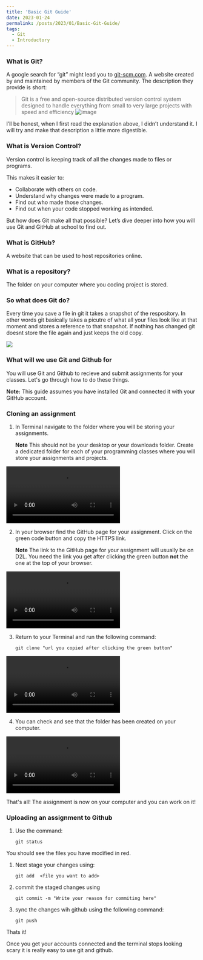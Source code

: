 ```yaml
---
title: 'Basic Git Guide'
date: 2023-01-24
permalink: /posts/2023/01/Basic-Git-Guide/
tags:
  - Git
  - Introductory
---
```


### What is Git?

A google search for “git” might lead you to <a href="https://git-scm.com">git-scm.com</a>. A website created by and maintained by members of the Git community. The description they provide is short: 

>Git is a free and open-source distributed version control system designed to handle everything from small to very large projects with speed and efficiency
![image](https://user-images.githubusercontent.com/113143064/214611495-8cbefb3f-4dd1-4b5d-861a-a7f94ee65866.png)

I’ll be honest, when I first read the explanation above, I didn’t understand it. I will try and make that description a little more digestible. 

### What is Version Control? 

Version control is keeping track of all the changes made to files or programs.

This makes it easier to:
-	Collaborate with others on code.
-	Understand why changes were made to a program.
-	Find out who made those changes.
-	Find out when your code stopped working as intended.

But how does Git make all that possible? Let’s dive deeper into how you will use Git and GitHub at school to find out.

### What is GitHub?
A website that can be used to host repositories online.

### What is a repository?
The folder on your computer where you coding project is stored. 

### So what does Git do? 

Every time you save a file in git it takes a snapshot of the respository. In other words git basically takes a picutre of what all your files look like at that moment and stores a reference to that snapshot. If nothing has changed git doesnt store the file again and just keeps the old copy. 

<img src="https://git-scm.com/book/en/v2/images/snapshots.png">

### What will we use Git and Github for

You will use Git and Github to recieve and submit assignments for your classes. Let's go through how to do these things. 

**Note:**
This guide assumes you have installed Git and connected it with your GitHub account.

### Cloning an assignment

1. In Terminal navigate to the folder where you will be storing your assignments.
    
    **Note** This should not be your desktop or your downloads folder. Create a dedicated folder for each of your programming classes where you will store your assignments and projects.  

<video src="https://user-images.githubusercontent.com/113143064/214609279-cd67a4b2-3d4a-4c92-b8a0-09114c0ac075.mov" style="max width: 550px;"></video>

2. In your browser find the GitHub page for your assignment. Click on the green code button and copy the HTTPS link. 
    
    **Note** The link to the GitHub page for your assignment will usually be on D2L. You need the link you get after clicking the green button **not** the one at the top of your browser.  

<video src="https://user-images.githubusercontent.com/113143064/214609461-10c9165f-431d-4cae-9d7a-45c5c714a379.mov" style="max width: 550px;"></video>

3. Return to your Terminal and run the following command:
   
    `git clone "url you copied after clicking the green button"`
    
<video src="https://user-images.githubusercontent.com/113143064/214609542-ff1954c8-e368-43ac-a2dc-b170a951cdcf.mov" style="max width: 550px;"></video>


4. You can check and see that the folder has been created on your computer.

<video src="https://user-images.githubusercontent.com/113143064/214609657-4b1699f0-dbe6-4160-bc94-6c38e10c5b7d.mov" style="max width: 550px;"></video>

That's all! The assignment is now on your computer and you can work on it! 

### Uploading an assignment to Github

1. Use the command:

    `git status` 

You should see the files you have modified in red. 

1. Next stage your changes using:

    `git add  <file you want to add>`

2. commit the staged changes using  

    `git commit -m "Write your reason for commiting here"`

3. sync the changes wih github using the following command: 

    `git push`

Thats it!

Once you get your accounts connected and the terminal stops looking scary it is really easy to use git and github. 

<!--git config: Edits git configuration on your user profile

git clone: Download a copy of a repository to your local computer

git status: Show the current state of the git repository

git add: Add new files or changes to existing files to the staging area to be committed

git commit: take a snapshot of the current state and store it with a message

git pull: Retrieve changes from a remote repository

git push: Send changes to a remote repository-->


